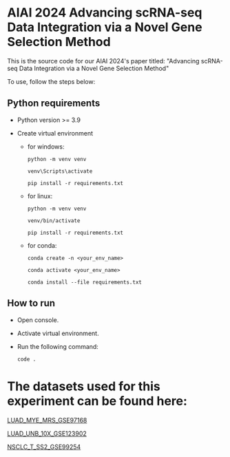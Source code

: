 # AIAI 2024 Advancing scRNA-seq Data Integration via a Novel Gene Selection Method

This is the source code for our AIAI 2024's paper titled: "Advancing scRNA-seq Data Integration via a Novel Gene Selection Method"

To use, follow the steps below:

## Python requirements

- Python version >= 3.9

- Create virtual environment

  - for windows:

    ```
    python -m venv venv

    venv\Scripts\activate

    pip install -r requirements.txt
    ```

  - for linux:

    ```
    python -m venv venv

    venv/bin/activate

    pip install -r requirements.txt
    ```

  - for conda:

    ```
    conda create -n <your_env_name>

    conda activate <your_env_name>

    conda install --file requirements.txt
    ```

## How to run

- Open console.

- Activate virtual environment.

- Run the following command:

  ```
  code .
  ```

# The datasets used for this experiment can be found here:

[LUAD_MYE_MRS_GSE97168](https://immucanscdb.vital-it.ch/LUAD_MYE_MRS_GSE97168)

[LUAD_UNB_10X_GSE123902](https://immucanscdb.vital-it.ch/LUAD_UNB_10X_GSE123902)

[NSCLC_T_SS2_GSE99254](https://immucanscdb.vital-it.ch/NSCLC_T_SS2_GSE99254)
